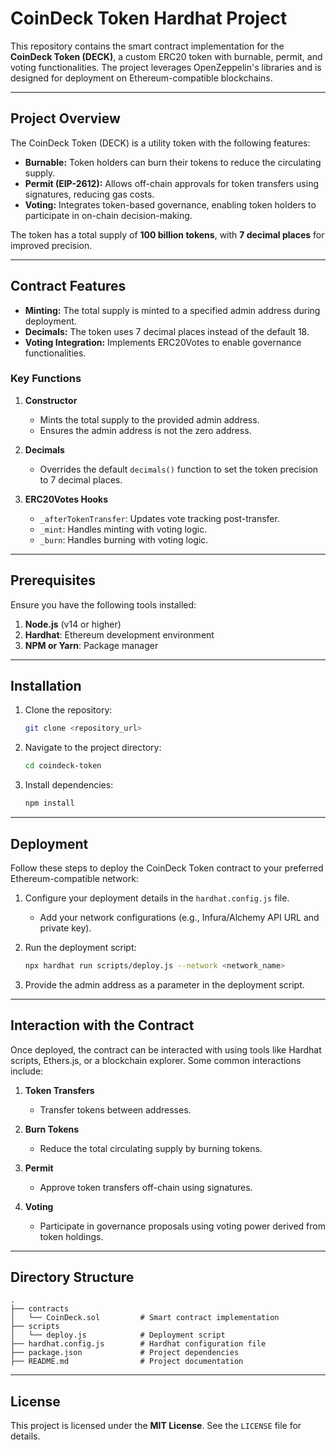 # CoinDeck Token Hardhat Project

This repository contains the smart contract implementation for the **CoinDeck Token (DECK)**, a custom ERC20 token with burnable, permit, and voting functionalities. The project leverages OpenZeppelin's libraries and is designed for deployment on Ethereum-compatible blockchains.

---

## Project Overview

The CoinDeck Token (DECK) is a utility token with the following features:

- **Burnable:** Token holders can burn their tokens to reduce the circulating supply.
- **Permit (EIP-2612):** Allows off-chain approvals for token transfers using signatures, reducing gas costs.
- **Voting:** Integrates token-based governance, enabling token holders to participate in on-chain decision-making.

The token has a total supply of **100 billion tokens**, with **7 decimal places** for improved precision.

---

## Contract Features

- **Minting:** The total supply is minted to a specified admin address during deployment.
- **Decimals:** The token uses 7 decimal places instead of the default 18.
- **Voting Integration:** Implements ERC20Votes to enable governance functionalities.

### Key Functions

1. **Constructor**
   - Mints the total supply to the provided admin address.
   - Ensures the admin address is not the zero address.

2. **Decimals**
   - Overrides the default `decimals()` function to set the token precision to 7 decimal places.

3. **ERC20Votes Hooks**
   - `_afterTokenTransfer`: Updates vote tracking post-transfer.
   - `_mint`: Handles minting with voting logic.
   - `_burn`: Handles burning with voting logic.

---

## Prerequisites

Ensure you have the following tools installed:

1. **Node.js** (v14 or higher)
2. **Hardhat**: Ethereum development environment
3. **NPM or Yarn**: Package manager

---

## Installation

1. Clone the repository:

   ```bash
   git clone <repository_url>
   ```

2. Navigate to the project directory:

   ```bash
   cd coindeck-token
   ```

3. Install dependencies:

   ```bash
   npm install
   ```

---

## Deployment

Follow these steps to deploy the CoinDeck Token contract to your preferred Ethereum-compatible network:

1. Configure your deployment details in the `hardhat.config.js` file.
   - Add your network configurations (e.g., Infura/Alchemy API URL and private key).

2. Run the deployment script:

   ```bash
   npx hardhat run scripts/deploy.js --network <network_name>
   ```

3. Provide the admin address as a parameter in the deployment script.

---

## Interaction with the Contract

Once deployed, the contract can be interacted with using tools like Hardhat scripts, Ethers.js, or a blockchain explorer. Some common interactions include:

1. **Token Transfers**
   - Transfer tokens between addresses.

2. **Burn Tokens**
   - Reduce the total circulating supply by burning tokens.

3. **Permit**
   - Approve token transfers off-chain using signatures.

4. **Voting**
   - Participate in governance proposals using voting power derived from token holdings.

---

## Directory Structure

```
.
├── contracts
│   └── CoinDeck.sol         # Smart contract implementation
├── scripts
│   └── deploy.js            # Deployment script
├── hardhat.config.js        # Hardhat configuration file
├── package.json             # Project dependencies
├── README.md                # Project documentation
```

---

## License

This project is licensed under the **MIT License**. See the `LICENSE` file for details.
